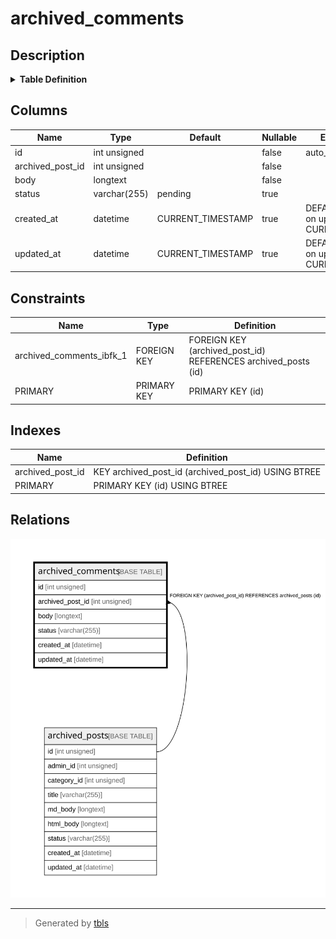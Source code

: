 # archived_comments

## Description

<details>
<summary><strong>Table Definition</strong></summary>

```sql
CREATE TABLE `archived_comments` (
  `id` int unsigned NOT NULL AUTO_INCREMENT,
  `archived_post_id` int unsigned NOT NULL,
  `body` longtext NOT NULL,
  `status` varchar(255) DEFAULT 'pending',
  `created_at` datetime DEFAULT CURRENT_TIMESTAMP ON UPDATE CURRENT_TIMESTAMP,
  `updated_at` datetime DEFAULT CURRENT_TIMESTAMP ON UPDATE CURRENT_TIMESTAMP,
  PRIMARY KEY (`id`),
  KEY `archived_post_id` (`archived_post_id`),
  CONSTRAINT `archived_comments_ibfk_1` FOREIGN KEY (`archived_post_id`) REFERENCES `archived_posts` (`id`)
) ENGINE=InnoDB AUTO_INCREMENT=[Redacted by tbls] DEFAULT CHARSET=utf8mb3
```

</details>

## Columns

| Name             | Type         | Default           | Nullable | Extra Definition                              | Children | Parents                             | Comment |
| ---------------- | ------------ | ----------------- | -------- | --------------------------------------------- | -------- | ----------------------------------- | ------- |
| id               | int unsigned |                   | false    | auto_increment                                |          |                                     |         |
| archived_post_id | int unsigned |                   | false    |                                               |          | [archived_posts](archived_posts.md) |         |
| body             | longtext     |                   | false    |                                               |          |                                     |         |
| status           | varchar(255) | pending           | true     |                                               |          |                                     |         |
| created_at       | datetime     | CURRENT_TIMESTAMP | true     | DEFAULT_GENERATED on update CURRENT_TIMESTAMP |          |                                     |         |
| updated_at       | datetime     | CURRENT_TIMESTAMP | true     | DEFAULT_GENERATED on update CURRENT_TIMESTAMP |          |                                     |         |

## Constraints

| Name                     | Type        | Definition                                                    |
| ------------------------ | ----------- | ------------------------------------------------------------- |
| archived_comments_ibfk_1 | FOREIGN KEY | FOREIGN KEY (archived_post_id) REFERENCES archived_posts (id) |
| PRIMARY                  | PRIMARY KEY | PRIMARY KEY (id)                                              |

## Indexes

| Name             | Definition                                          |
| ---------------- | --------------------------------------------------- |
| archived_post_id | KEY archived_post_id (archived_post_id) USING BTREE |
| PRIMARY          | PRIMARY KEY (id) USING BTREE                        |

## Relations

![er](archived_comments.svg)

---

> Generated by [tbls](https://github.com/k1LoW/tbls)
